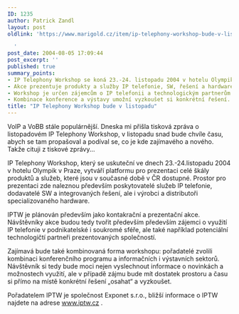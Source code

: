 ```yaml
---
ID: 1235
author: Patrick Zandl
layout: post
oldlink: 'https://www.marigold.cz/item/ip-telephony-workshop-bude-v-listopadu

  '
post_date: 2004-08-05 17:09:44
post_excerpt: ''
published: true
summary_points:
- IP Telephony Workshop se koná 23.-24. listopadu 2004 v hotelu Olympik Praha.
- Akce prezentuje produkty a služby IP telefonie, SW, řešení a hardware.
- Workshop je určen zájemcům o IP telefonii a technologickým partnerům.
- Kombinace konference a výstavy umožní vyzkoušet si konkrétní řešení.
title: "IP Telephony Workshop bude v listopadu"
---
```


<p>
VoIP a VoBB stále populárnější. Dneska mi přišla tisková zpráva o listopadovém IP Telephony Workshop, v listopadu snad bude chvíle času, abych se tam propašoval a podíval se, co je kde zajímavého a nového. Takže cituji z tiskové zprávy...</p>
<p>
IP Telephony Workshop, který se uskuteční ve dnech 23.-24.listopadu 2004 v hotelu Olympik v Praze, vytváří platformu pro prezentaci celé škály produktů a služeb, které jsou v současné době v ČR dostupné. Prostor pro prezentaci zde naleznou především poskytovatelé služeb IP telefonie, dodavatelé SW a integrovaných řešení, ale i výrobci a distributoři specializovaného hardware.</p>
<p>
IPTW je plánován především jako kontakrační a prezentační akce. Návštěvníky akce budou tedy tvořit především především zájemci o využití IP telefonie v podnikatelské i soukromé sféře, ale také například potenciální technologičtí partneři prezentovaných společností.</p>
<p>
Zajímavá bude také kombinovaná forma workshopu: pořadatelé zvolili kombinaci konferenčního programu a informačních i výstavních sektorů. Návštěvník si tedy bude moci nejen vyslechnout informace o novinkách a možnostech využití, ale v případě zájmu bude mít dostatek prostoru a času si přímo na místě konkrétní řešení &#8222;osahat&#8220; a vyzkoušet.</p>
<p>
Pořadatelem IPTW je společnost Exponet s.r.o., bližší informace o IPTW najdete na adrese <a href="http://www.iptw.cz">www.iptw.cz</a> .</p>